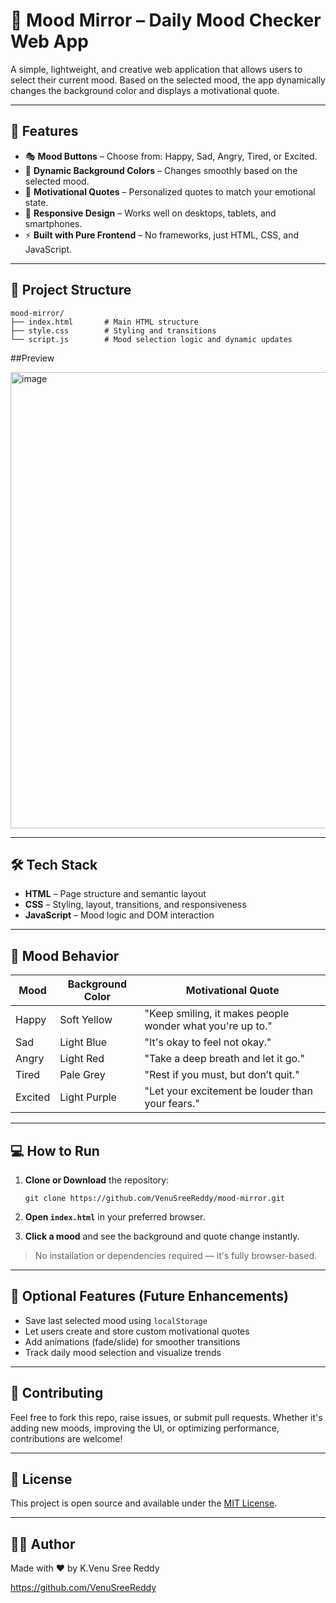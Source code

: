 
# 🌈 Mood Mirror – Daily Mood Checker Web App

A simple, lightweight, and creative web application that allows users to select their current mood. Based on the selected mood, the app dynamically changes the background color and displays a motivational quote.

---

## 🚀 Features

- 🎭 **Mood Buttons** – Choose from: Happy, Sad, Angry, Tired, or Excited.
- 🎨 **Dynamic Background Colors** – Changes smoothly based on the selected mood.
- 💬 **Motivational Quotes** – Personalized quotes to match your emotional state.
- 📱 **Responsive Design** – Works well on desktops, tablets, and smartphones.
- ⚡ **Built with Pure Frontend** – No frameworks, just HTML, CSS, and JavaScript.

---

## 📂 Project Structure

```
mood-mirror/
├── index.html       # Main HTML structure
├── style.css        # Styling and transitions
└── script.js        # Mood selection logic and dynamic updates
```

##Preview

<img width="668" height="730" alt="image" src="https://github.com/user-attachments/assets/0f04670c-7c57-4e95-867b-0b93fa871efd" />

---

## 🛠️ Tech Stack

- **HTML** – Page structure and semantic layout
- **CSS** – Styling, layout, transitions, and responsiveness
- **JavaScript** – Mood logic and DOM interaction

---

## 🌟 Mood Behavior

| Mood     | Background Color | Motivational Quote                                         |
|----------|------------------|-------------------------------------------------------------|
| Happy    | Soft Yellow      | "Keep smiling, it makes people wonder what you're up to."   |
| Sad      | Light Blue       | "It's okay to feel not okay."                               |
| Angry    | Light Red        | "Take a deep breath and let it go."                         |
| Tired    | Pale Grey        | "Rest if you must, but don’t quit."                         |
| Excited  | Light Purple     | "Let your excitement be louder than your fears."            |

---

## 💻 How to Run

1. **Clone or Download** the repository:
   ```
   git clone https://github.com/VenuSreeReddy/mood-mirror.git
   ```

2. **Open `index.html`** in your preferred browser.

3. **Click a mood** and see the background and quote change instantly.

> No installation or dependencies required — it's fully browser-based.

---

## 🧠 Optional Features (Future Enhancements)

- Save last selected mood using `localStorage`
- Let users create and store custom motivational quotes
- Add animations (fade/slide) for smoother transitions
- Track daily mood selection and visualize trends

---

## 🙌 Contributing

Feel free to fork this repo, raise issues, or submit pull requests. Whether it's adding new moods, improving the UI, or optimizing performance, contributions are welcome!

---

## 📄 License

This project is open source and available under the [MIT License](LICENSE).

---

## 👨‍💻 Author

Made with ❤️ by K.Venu Sree Reddy  

https://github.com/VenuSreeReddy
